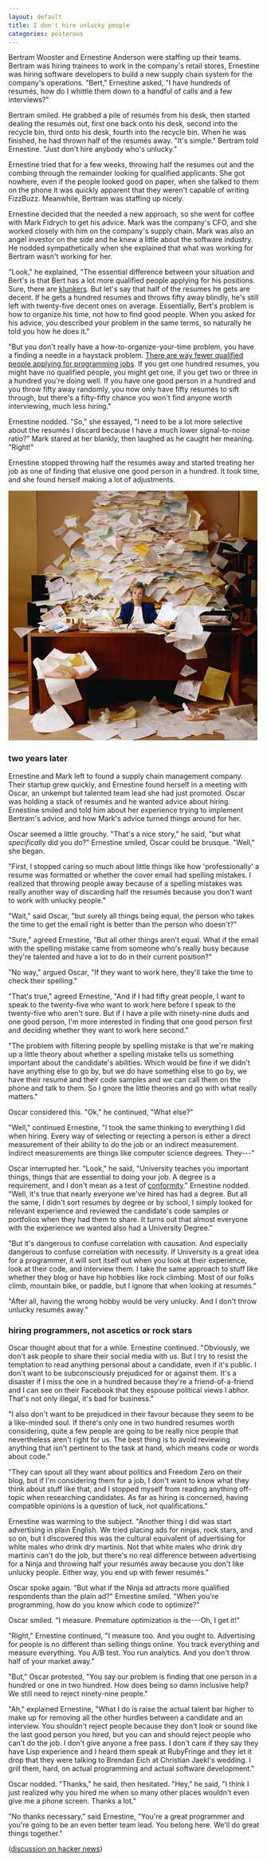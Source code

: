 ```yaml
---
layout: default
title: I don't hire unlucky people
categories: posterous
---
```


Bertram Wooster and Ernestine Anderson were staffing up their teams. Bertram was hiring trainees to work in the company's retail stores, Ernestine was hiring software developers to build a new supply chain system for the company's operations. "Bert," Ernestine asked, "I have hundreds of resumés, how do I whittle them down to a handful of calls and a few interviews?"

Bertram smiled. He grabbed a pile of resumés from his desk, then started dealing the resumés out, first one back onto his desk, second into the recycle bin, third onto his desk, fourth into the recycle bin. When he was finished, he had thrown half of the resumés away. "It's simple." Bertram told Ernestine. "Just don't hire anybody who's unlucky."

Ernestine tried that for a few weeks, throwing half the resumes out and the combing through the remainder looking for qualified applicants. She got nowhere, even if the people looked good on paper, when she talked to them on the phone it was quickly apparent that they weren't capable of writing FizzBuzz. Meanwhile, Bertram was staffing up nicely.

Ernestine decided that the needed a new approach, so she went for coffee with Mark Fidrych to get his advice. Mark was the company's CFO, and she worked closely with him on the company's supply chain. Mark was also an angel investor on the side and he knew a little about the software industry. He nodded sympathetically when she explained that what was working for Bertram wasn't working for her.

"Look," he explained, "The essential difference between your situation and Bert's is that Bert has a lot more qualified people applying for his positions. Sure, there are [klunkers](http://www.klunkerz.com/). But let's say that half of the resumes he gets are decent. If he gets a hundred resumes and throws fifty away blindly, he's still left with twenty-five decent ones on average. Essentially, Bert's problem is how to organize his time, not how to find good people. When you asked for his advice, you described your problem in the same terms, so naturally he told you how he does it."

"But you don't really have a how-to-organize-your-time problem, you have a finding a needle in a haystack problem. [There are way fewer qualified people applying for programming jobs](http://www.joelonsoftware.com/items/2005/01/27.html). If you get one hundred resumes, you might have no qualified people, you might get one, if you get two or three in a hundred you're doing well. If you have one good person in a hundred and you throw fifty away randomly, you now only have fifty resumés to sift through, but there's a fifty-fifty chance you won't find anyone worth interviewing, much less hiring."

Ernestine nodded. "So," she essayed, "I need to be a lot more selective about the resumés I discard because I have a much lower signal-to-noise ratio?" Mark stared at her blankly, then laughed as he caught her meaning. "Right!" 

Ernestine stopped throwing half the resumés away and started treating her job as one of finding that elusive one good person in a hundred. It took time, and she found herself making a lot of adjustments.

![Resume-writing-tips](/assets/images/posterous/resume-writing-tips_jpg_scaled_500.jpg)

### two years later

Ernestine and Mark left to found a supply chain management company. Their startup grew quickly, and Ernestine found herself in a meeting with Oscar, an unkempt but talented team lead she had just promoted. Oscar was holding a stack of resumés and he wanted advice about hiring. Ernestine smiled and told him about her experience trying to implement Bertram's advice, and how Mark's advice turned things around for her.

Oscar seemed a little grouchy. "That's a nice story," he said, "but what _specifically_ did you do?" Ernestine smiled, Oscar could be brusque. "Well," she began.

"First, I stopped caring so much about little things like how 'professionally' a resume was formatted or whether the cover email had spelling mistakes. I realized that throwing people away because of a spelling mistakes was really another way of discarding half the resumés because you don't want to work with unlucky people."

"Wait," said Oscar, "but surely all things being equal, the person who takes the time to get the email right is better than the person who doesn't?"

"Sure," agreed Ernestine, "But all other things aren't equal. What if the email with the spelling mistake came from someone who's really busy because they're talented and have a lot to do in their current position?"

"No way," argued Oscar, "If they want to work here, they'll take the time to check their spelling."

"That's true," agreed Ernestine, "And if I had fifty great people, I want to speak to the twenty-five who want to work here before I speak to the twenty-five who aren't sure. But if I have a pile with ninety-nine duds and one good person, I'm more interested in finding that one good person first and deciding whether they want to work here second."

"The problem with filtering people by spelling mistake is that we're making up a little theory about whether a spelling mistake tells us something important about the candidate's abilities. Which would be fine if we didn't have anything else to go by, but we do have something else to go by, we have their resumé and their code samples and we can call them on the phone and talk to them. So I gnore the little theories and go with what really matters."

Oscar considered this. "Ok," he continued, "What else?"

"Well," continued Ernestine, "I took the same thinking to everything I did when hiring. Every way of selecting or rejecting a person is either a direct measurement of their ability to do the job or an indirect measurement. Indirect measurements are things like computer science degrees. They---"

Oscar interrupted her. "Look," he said, "University teaches you important things, things that are essential to doing your job. A degree is a requirement, and I don't mean as a test of [conformity](http://weblog.raganwald.com/2005/07/why-you-need-degree-to-work-for-bigco.html)." Ernestine nodded. "Well, it's true that nearly everyone we've hired has had a degree. But all the same, I didn't sort resumes by degree or by school, I simply looked for relevant experience and reviewed the candidate's code samples or portfolios when they had them to share. It turns out that almost everyone with the experience we wanted also had a University Degree."

"But it's dangerous to confuse correlation with causation. And especially dangerous to confuse correlation with necessity. If University is a great idea for a programmer, it will sort itself out when you look at their experience, look at their code, and interview them. I take the same approach to stuff like whether they blog or have hip hobbies like rock climbing. Most of our folks climb, mountain bike, or paddle, but I ignore that when looking at resumés."

"After all, having the wrong hobby would be very unlucky. And I don't throw unlucky resumés away."

### hiring programmers, not ascetics or rock stars

Oscar thought about that for a while. Ernestine continued. "Obviously, we don't ask people to share their social media with us. But I try to resist the temptation to read anything personal about a candidate, even if it's public. I don't want to be subconsciously prejudiced for or against them. It's a disaster if I miss the one in a hundred because they're a friend-of-a-friend and I can see on their Facebook that they espouse political views I abhor. That's not only illegal, it's bad for business."

"I also don't want to be prejudiced in their favour because they seem to be a like-minded soul. If there's only one in two hundred resumes worth considering, quite a few people are going to be really nice people that nevertheless aren't right for us. The best thing is to avoid reviewing anything that isn't pertinent to the task at hand, which means code or words about code."

"They can spout all they want about politics and Freedom Zero on their blog, but if I'm considering them for a job, I don't want to know what they think about stuff like that, and I stopped myself from reading anything off-topic when researching candidates. As far as hiring is concerned, having compatible opinions is a question of luck, not qualifications."

Ernestine was warming to the subject. "Another thing I did was start advertising in plain English. We tried placing ads for ninjas, rock stars, and so on, but I discovered this was the cultural equivalent of advertising for white males who drink dry martinis. Not that white males who drink dry martinis can't do the job, but there's no real difference between advertising for a Ninja and throwing half your resumés away because you don't like unlucky people. Either way, you end up with fewer resumés."

Oscar spoke again. "But what if the Ninja ad attracts more qualified respondents than the plain ad?" Ernestine smiled. "When you're programming, how do you know which code to optimize?" 

Oscar smiled. "I measure. Premature optimization is the---Oh, I get it!"

"Right," Ernestine continued, "I measure too. And you ought to. Advertising for people is no different than selling things online. You track everything and measure everything. You A/B test. You run analytics. And you don't throw half of your market away."

"But," Oscar protested, "You say our problem is finding that one person in a hundred or one in two hundred. How does being so damn inclusive help? We still need to reject ninety-nine people."

"Ah," explained Ernestine, "What I do is raise the actual talent bar higher to make up for removing all the other hurdles between a candidate and an interview. You shouldn't reject people because they don't look or sound like the last good person you hired, but you can and should reject people who can't do the job. I don't give anyone a free pass. I don't care if they say they have Lisp experience and I heard them speak at RubyFringe and they let it drop that they were talking to Brendan Eich at Christian Jaekl's wedding. I grill them, hard, on actual programming and actual software development."

Oscar nodded. "Thanks," he said, then hesitated. "Hey," he said, "I think I just realized why you hired me when so many other places wouldn't even give me a phone screen. Thanks a lot."

"No thanks necessary," said Ernestine, "You're a great programmer and you're going to be an even better team lead. You belong here. We'll do great things together."

([discussion on hacker news](http://news.ycombinator.com/item?id=3804134))
